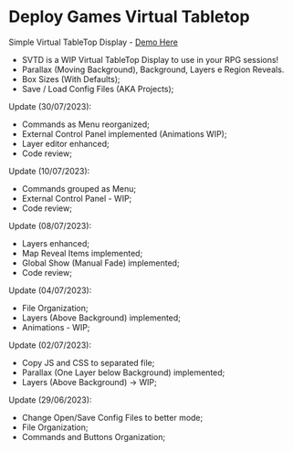 # Deploy Games Virtual Tabletop
Simple Virtual TableTop Display - [Demo Here](https://stingray-app-bkd5f.ondigitalocean.app/)
- SVTD is a WIP Virtual TableTop Display to use in your RPG sessions!
- Parallax (Moving Background), Background, Layers e Region Reveals.
- Box Sizes (With Defaults);
- Save / Load Config Files (AKA Projects);

Update (30/07/2023):
- Commands as Menu reorganized;
- External Control Panel implemented (Animations WIP);
- Layer editor enhanced;
- Code review;

Update (10/07/2023):
- Commands grouped as Menu;
- External Control Panel - WIP;
- Code review;

Update (08/07/2023):
- Layers enhanced;
- Map Reveal Items implemented;
- Global Show (Manual Fade) implemented;
- Code review;

Update (04/07/2023):
- File Organization;
- Layers (Above Background) implemented;
- Animations - WIP;

Update (02/07/2023):
- Copy JS and CSS to separated file;
- Parallax (One Layer below Background) implemented;
- Layers (Above Background) -> WIP;

Update (29/06/2023):
- Change Open/Save Config Files to better mode;
- File Organization;
- Commands and Buttons Organization;
